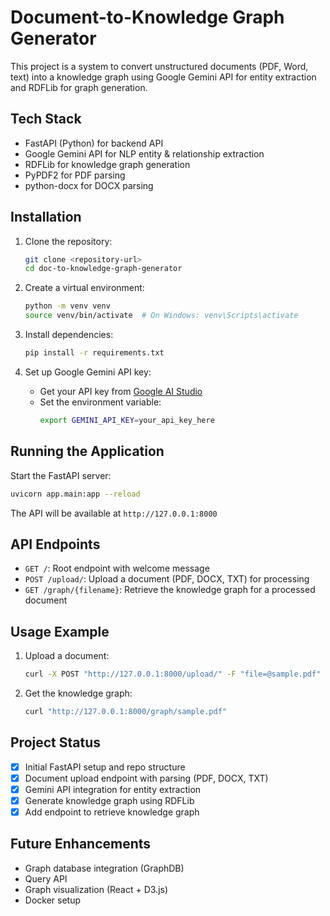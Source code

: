 # Document-to-Knowledge Graph Generator

This project is a system to convert unstructured documents (PDF, Word, text) into a knowledge graph using Google Gemini API for entity extraction and RDFLib for graph generation.

## Tech Stack

- FastAPI (Python) for backend API
- Google Gemini API for NLP entity & relationship extraction
- RDFLib for knowledge graph generation
- PyPDF2 for PDF parsing
- python-docx for DOCX parsing

## Installation

1. Clone the repository:
   ```bash
   git clone <repository-url>
   cd doc-to-knowledge-graph-generator
   ```

2. Create a virtual environment:
   ```bash
   python -m venv venv
   source venv/bin/activate  # On Windows: venv\Scripts\activate
   ```

3. Install dependencies:
   ```bash
   pip install -r requirements.txt
   ```

4. Set up Google Gemini API key:
   - Get your API key from [Google AI Studio](https://makersuite.google.com/app/apikey)
   - Set the environment variable:
     ```bash
     export GEMINI_API_KEY=your_api_key_here
     ```

## Running the Application

Start the FastAPI server:
```bash
uvicorn app.main:app --reload
```

The API will be available at `http://127.0.0.1:8000`

## API Endpoints

- `GET /`: Root endpoint with welcome message
- `POST /upload/`: Upload a document (PDF, DOCX, TXT) for processing
- `GET /graph/{filename}`: Retrieve the knowledge graph for a processed document

## Usage Example

1. Upload a document:
   ```bash
   curl -X POST "http://127.0.0.1:8000/upload/" -F "file=@sample.pdf"
   ```

2. Get the knowledge graph:
   ```bash
   curl "http://127.0.0.1:8000/graph/sample.pdf"
   ```

## Project Status

- [x] Initial FastAPI setup and repo structure
- [x] Document upload endpoint with parsing (PDF, DOCX, TXT)
- [x] Gemini API integration for entity extraction
- [x] Generate knowledge graph using RDFLib
- [x] Add endpoint to retrieve knowledge graph

## Future Enhancements

- Graph database integration (GraphDB)
- Query API
- Graph visualization (React + D3.js)
- Docker setup
